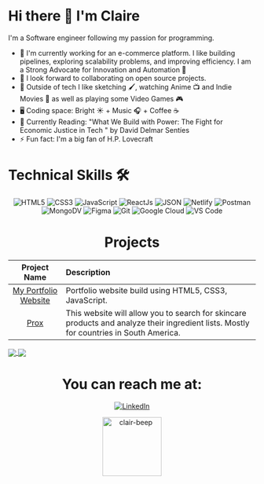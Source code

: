 <h1>Hi there 👋 I'm Claire</h1>
<p>I'm a Software engineer following my passion for programming.
</p>
<ul>
    <li>🏦 I'm currently working for an e-commerce platform. I like building pipelines, exploring scalability problems, and improving efficiency. I am a Strong Advocate for  Innovation and Automation 🤖</li>
    <li>👯 I look forward to collaborating on open source projects.
    </li>
    <li>🌌 Outside of tech I like sketching 🖌️, watching Anime 📺 and   Indie Movies 🎥 as well as playing some Video Games 🎮
    </li>
    <li>🖥️ Coding space: Bright ☀️ + Music 🎧 + Coffee ☕️
    </li>
    <li>📖 Currently Reading: "What We Build with Power: The Fight for Economic Justice in Tech " by  David Delmar Sentíes
    </li>
    <li>⚡️ Fun fact: I'm a big fan of H.P. Lovecraft
    </li>
</ul>

<h1>Technical Skills 🛠</h1>
   
<p align="center"> 
<img alt="HTML5" src="https://img.shields.io/badge/html5-%23E34F26.svg?&style=for-the-badge&logo=html5&logoColor=white" />
 <img alt="CSS3" src="https://img.shields.io/badge/css3-%231572B6.svg?&style=for-the-badge&logo=css3&logoColor=white" />
 <img alt="JavaScript" src="https://img.shields.io/badge/javascript-%23323330.svg?&style=for-the-badge&logo=javascript&logoColor=%23F7DF1E" />
    <img alt="ReactJs" src="https://img.shields.io/badge/React-20232A?style=for-the-badge&logo=react&logoColor=61DAFB" />
       <img alt="JSON" src="https://img.shields.io/badge/json-5E5C5C?style=for-the-badge&logo=json&logoColor=white" />
   <img alt="Netlify" src="https://img.shields.io/badge/Netlify-00C7B7?style=for-the-badge&logo=netlify&logoColor=white" />
   <img alt="Postman" src="https://img.shields.io/badge/Postman-FF6C37?style=for-the-badge&logo=Postman&logoColor=white" />
   <img alt="MongoDV" src="https://img.shields.io/badge/MongoDB-4EA94B?style=for-the-badge&logo=mongodb&logoColor=white" />
    <img alt="Figma" src="https://img.shields.io/badge/Figma-F24E1E?style=for-the-badge&logo=figma&logoColor=white" />
    <img alt="Git" src="https://img.shields.io/badge/Git-F05032?style=for-the-badge&logo=git&logoColor=white" />
    <img alt="Google Cloud" src="https://img.shields.io/badge/Google_Cloud-4285F4?style=for-the-badge&logo=google-cloud&logoColor=white" />
    <img alt="VS Code" src="https://img.shields.io/badge/Visual_Studio_Code-0078D4?style=for-the-badge&logo=visual%20studio%20code&logoColor=white" />
</p>

<h1 align="center">Projects</h1>




| Project Name      | Description | 
| :---:        |    :----   |  
| [My Portfolio Website](https://github.com)     | Portfolio website build using HTML5, CSS3, JavaScript. 
| [Prox](https://prox-jle9.onrender.com/)   | This website will allow you to search for skincare products and analyze their ingredient lists. Mostly for countries in South America. 
 

<a href="https://github.com" target="_blank">
 <img align="center" src="https://img.shields.io/badge/Future%20Learn-000000?style=for-the-badge&logo=futurelearn&logoColor=white" />
</a>
<a href="https://github.com" target="_blank">
 <img align="center" src="https://img.shields.io/badge/Future%20Learn-000000?style=for-the-badge&logo=futurelearn&logoColor=white" />
</a>
<div align="center">

<h1 align="center">You can reach me at:</h1>

<div align="center">


<a  href="https://www.linkedin.com/in/clair-mateus/" target="_blank"><img alt="LinkedIn" src="https://img.shields.io/badge/linkedin%20-%230077B5.svg?&style=for-the-badge&logo=linkedin&logoColor=white" /></a>


</div>

<div align="center">
<img src="https://github-readme-streak-stats.herokuapp.com?user=clair-beep&theme=chartreuse-dark&date_format=M%20j%5B%2C%20Y%5D" alt="clair-beep" height="120px" />    <br></br>

  </div>

